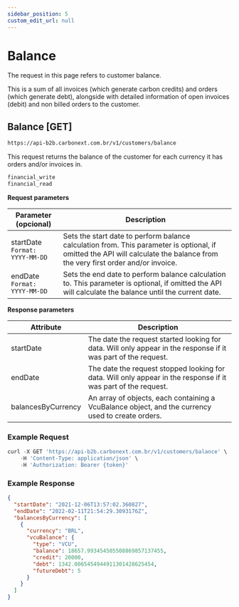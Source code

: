 ```yaml
---
sidebar_position: 5
custom_edit_url: null
---
```


# Balance

The request in this page refers to customer balance.

This is a sum of all invoices (which generate carbon credits) and orders (which generate debt), alongside with detailed information of open invoices (debit) and non billed orders to the customer.

## Balance [GET]

```md title="BASE URL"
https://api-b2b.carbonext.com.br/v1/customers/balance
```

This request returns the balance of the customer for each currency it has orders and/or invoices in.

```md title="Required permissions"
financial_write
financial_read
```

**Request parameters**

| Parameter (opcional)               | Description                                                                                                                                                                  |
| ---------------------------------- | ---------------------------------------------------------------------------------------------------------------------------------------------------------------------------- |
| startDate<br/>`Format: YYYY-MM-DD` | Sets the start date to perform balance calculation from. This parameter is optional, if omitted the API will calculate the balance from the very first order and/or invoice. |
| endDate<br/>`Format: YYYY-MM-DD`   | Sets the end date to perform balance calculation to. This parameter is optional, if omitted the API will calculate the balance until the current date.                       |

**Response parameters**

| Attribute          | Description                                                                                                    |
| ------------------ | -------------------------------------------------------------------------------------------------------------- |
| startDate          | The date the request started looking for data. Will only appear in the response if it was part of the request. |
| endDate            | The date the request stopped looking for data. Will only appear in the response if it was part of the request. |
| balancesByCurrency | An array of objects, each containing a VcuBalance object, and the currency used to create orders.              |

### Example Request

```javascript
curl -X GET 'https://api-b2b.carbonext.com.br/v1/customers/balance' \
    -H 'Content-Type: application/json' \
    -H 'Authorization: Bearer {token}'
```

### Example Response

```json
{
  "startDate": "2021-12-06T13:57:02.360827",
  "endDate": "2022-02-11T21:54:29.3093176Z",
  "balancesByCurrency": [
    {
      "currency": "BRL",
      "vcuBalance": {
        "type": "VCU",
        "balance": 18657.993454505508869857137455,
        "credit": 20000,
        "debt": 1342.0065454944911301428625454,
        "futureDebt": 5
      }
    }
  ]
}
```
